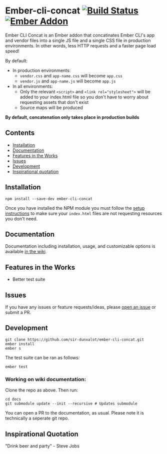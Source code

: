 Ember-cli-concat [![Build Status](https://travis-ci.org/sir-dunxalot/ember-cli-concat.svg?branch=develop)](https://travis-ci.org/sir-dunxalot/ember-cli-concat) [![Ember Addon](https://s3.amazonaws.com/images.jebbit.com/ember/badge.svg)](//emberaddons.com)
======

Ember CLI Concat is an Ember addon that concatinates Ember CLI's app and vendor files into a single JS file and a single CSS file in production environments. In other words, less HTTP requests and a faster page load speed!

By default:
- In production environments:
  - `vendor.css` and `app-name.css` will become `app.css`
  - `vendor.js` and `app-name.js` will become `app.js`
- In all environments:
  - Only the relevant `<script>` and `<link rel="stylesheet">` will be added to your index.html file so you don't have to worry about requesting assets that don't exist
  - Source maps will be produced

**By default, concatenation only takes place in production builds**


## Contents

- [Installation](#installation)
- [Documentation](#documentation)
- [Features in the Works](#features-in-the-works)
- [Issues](#issues)
- [Development](#development)
- [Inspirational quotation](#inspirational-quotation)


## Installation

```
npm install --save-dev ember-cli-concat
```

Once you have installed the NPM module you must follow the [setup instructions]() to make sure your `index.html` files are not requesting resources you don't need.


## Documentation

Documentation including installation, usage, and customizable options is available [in the wiki](https://github.com/sir-dunxalot/ember-cli-concat/wiki).


## Features in the Works

- Better test suite


## Issues

If you have any issues or feature requests/ideas, please [open an issue](https://github.com/sir-dunxalot/ember-flash-messages/issues/new) or submit a PR.


## Development

```shell
git clone https://github.com/sir-dunxalot/ember-cli-concat.git
ember install
ember s
```

The test suite can be ran as follows:

```shell
ember test
```

### Working on wiki documentation:

Clone the repo as above. Then run:

```shell
cd docs
git submodule update --init --recursive # Updates submodule
```

You can open a PR to the documentation, as usual. Please note it is technically a seperate git repo.


## Inspirational Quotation

"Drink beer and party" - Steve Jobs

